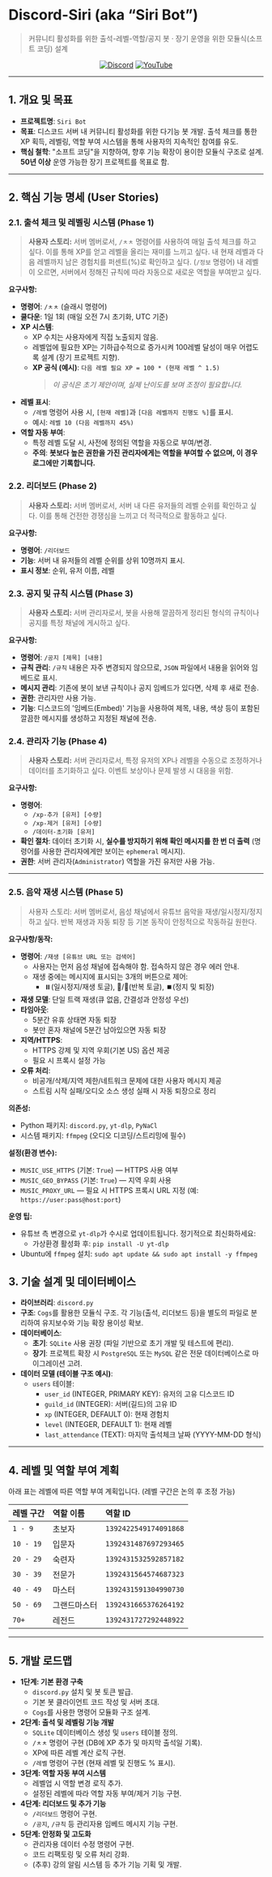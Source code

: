 # Discord-Siri (aka “Siri Bot”)
> 커뮤니티 활성화를 위한 출석-레벨-역할/공지 봇 · 장기 운영을 위한 모듈식(소프트 코딩) 설계

<p align="center">
  <a href="https://discord.gg/G9NAJzpxEM"><img alt="Discord" src="https://img.shields.io/badge/Join_Official_Discord-100%2B_members-5865F2?logo=discord&logoColor=white"></a>
  <a href="https://www.youtube.com/@FCPUG"><img alt="YouTube" src="https://img.shields.io/badge/Official_YouTube-FCPUG-FF0000?logo=youtube&logoColor=white"></a>
</p>

---

## 1. 개요 및 목표

-   **프로젝트명**: `Siri Bot`
-   **목표**: 디스코드 서버 내 커뮤니티 활성화를 위한 다기능 봇 개발. 출석 체크를 통한 XP 획득, 레벨링, 역할 부여 시스템을 통해 사용자의 지속적인 참여를 유도.
-   **핵심 철학**: "소프트 코딩"을 지향하여, 향후 기능 확장이 용이한 모듈식 구조로 설계. **50년 이상** 운영 가능한 장기 프로젝트를 목표로 함.

---

## 2. 핵심 기능 명세 (User Stories)

### 2.1. 출석 체크 및 레벨링 시스템 (Phase 1)

> **사용자 스토리:**
> 서버 멤버로서, `/ㅊㅊ` 명령어를 사용하여 매일 출석 체크를 하고 싶다. 이를 통해 XP를 얻고 레벨을 올리는 재미를 느끼고 싶다.
> 내 현재 레벨과 다음 레벨까지 남은 경험치를 퍼센트(%)로 확인하고 싶다. (`/정보` 명령어)
> 내 레벨이 오르면, 서버에서 정해진 규칙에 따라 자동으로 새로운 역할을 부여받고 싶다.

**요구사항:**

-   **명령어**: `/ㅊㅊ` (슬래시 명령어)
-   **쿨다운**: 1일 1회 (매일 오전 7시 초기화, UTC 기준)
-   **XP 시스템**:
    -   XP 수치는 사용자에게 직접 노출되지 않음.
    -   레벨업에 필요한 XP는 기하급수적으로 증가시켜 100레벨 달성이 매우 어렵도록 설계 (장기 프로젝트 지향).
    -   **XP 공식 (예시)**: `다음 레벨 필요 XP = 100 * (현재 레벨 ^ 1.5)`
        > _이 공식은 초기 제안이며, 실제 난이도를 보며 조정이 필요합니다._
-   **레벨 표시**:
    -   `/레벨` 명령어 사용 시, `[현재 레벨]`과 `[다음 레벨까지 진행도 %]`를 표시.
    -   예시: `레벨 10 (다음 레벨까지 45%)`
-   **역할 자동 부여**:
    -   특정 레벨 도달 시, 사전에 정의된 역할을 자동으로 부여/변경.
    -   **주의**: **봇보다 높은 권한을 가진 관리자에게는 역할을 부여할 수 없으며, 이 경우 로그에만 기록합니다.**

### 2.2. 리더보드 (Phase 2)

> **사용자 스토리:**
> 서버 멤버로서, 서버 내 다른 유저들의 레벨 순위를 확인하고 싶다. 이를 통해 건전한 경쟁심을 느끼고 더 적극적으로 활동하고 싶다.

**요구사항:**

-   **명령어**: `/리더보드`
-   **기능**: 서버 내 유저들의 레벨 순위를 상위 10명까지 표시.
-   **표시 정보**: 순위, 유저 이름, 레벨

### 2.3. 공지 및 규칙 시스템 (Phase 3)

> **사용자 스토리:**
> 서버 관리자로서, 봇을 사용해 깔끔하게 정리된 형식의 규칙이나 공지를 특정 채널에 게시하고 싶다.

**요구사항:**

-   **명령어**: `/공지 [제목] [내용]`
-   **규칙 관리**: `/규칙` 내용은 자주 변경되지 않으므로, `JSON` 파일에서 내용을 읽어와 임베드로 표시.
-   **메시지 관리**: 기존에 봇이 보낸 규칙이나 공지 임베드가 있다면, 삭제 후 새로 전송.
-   **권한**: 관리자만 사용 가능.
-   **기능**: 디스코드의 '임베드(Embed)' 기능을 사용하여 제목, 내용, 색상 등이 포함된 깔끔한 메시지를 생성하고 지정된 채널에 전송.

### 2.4. 관리자 기능 (Phase 4)

> **사용자 스토리:**
> 서버 관리자로서, 특정 유저의 XP나 레벨을 수동으로 조정하거나 데이터를 초기화하고 싶다. 이벤트 보상이나 문제 발생 시 대응을 위함.

**요구사항:**

-   **명령어**:
    -   `/xp-추가 [유저] [수량]`
    -   `/xp-제거 [유저] [수량]`
    -   `/데이터-초기화 [유저]`
-   **확인 절차**: 데이터 초기화 시, **실수를 방지하기 위해 확인 메시지를 한 번 더 출력** (명령어를 사용한 관리자에게만 보이는 `ephemeral` 메시지).
-   **권한**: 서버 관리자(`Administrator`) 역할을 가진 유저만 사용 가능.

---

### 2.5. 음악 재생 시스템 (Phase 5)

> 사용자 스토리:
> 서버 멤버로서, 음성 채널에서 유튜브 음악을 재생/일시정지/정지하고 싶다. 반복 재생과 자동 퇴장 등 기본 동작이 안정적으로 작동하길 원한다.

**요구사항/동작:**

-   **명령어**: `/재생 [유튜브 URL 또는 검색어]`
    -   사용자는 먼저 음성 채널에 접속해야 함. 접속하지 않은 경우 에러 안내.
    -   재생 중에는 메시지에 표시되는 3개의 버튼으로 제어:
        -   ⏸️(일시정지/재생 토글), 🔄/🔂(반복 토글), ⏹️(정지 및 퇴장)
-   **재생 모델**: 단일 트랙 재생(큐 없음, 간결성과 안정성 우선)
-   **타임아웃**:
    -   5분간 유휴 상태면 자동 퇴장
    -   봇만 혼자 채널에 5분간 남아있으면 자동 퇴장
-   **지역/HTTPS**:
    -   HTTPS 강제 및 지역 우회(기본 US) 옵션 제공
    -   필요 시 프록시 설정 가능
-   **오류 처리**:
    -   비공개/삭제/지역 제한/네트워크 문제에 대한 사용자 메시지 제공
    -   스트림 시작 실패/오디오 소스 생성 실패 시 자동 퇴장으로 정리

**의존성:**

-   Python 패키지: `discord.py`, `yt-dlp`, `PyNaCl`
-   시스템 패키지: `ffmpeg` (오디오 디코딩/스트리밍에 필수)

**설정(환경 변수):**

-   `MUSIC_USE_HTTPS` (기본: `True`) — HTTPS 사용 여부
-   `MUSIC_GEO_BYPASS` (기본: `True`) — 지역 우회 사용
-   `MUSIC_PROXY_URL` — 필요 시 HTTPS 프록시 URL 지정 (예: `https://user:pass@host:port`)

**운영 팁:**

-   유튜브 측 변경으로 `yt-dlp`가 수시로 업데이트됩니다. 정기적으로 최신화하세요:
    -   가상환경 활성화 후: `pip install -U yt-dlp`
-   Ubuntu에 `ffmpeg` 설치: `sudo apt update && sudo apt install -y ffmpeg`

## 3. 기술 설계 및 데이터베이스

-   **라이브러리**: `discord.py`
-   **구조**: `Cogs`를 활용한 모듈식 구조. 각 기능(출석, 리더보드 등)을 별도의 파일로 분리하여 유지보수와 기능 확장 용이성 확보.
-   **데이터베이스**:
    -   **초기**: `SQLite` 사용 권장 (파일 기반으로 초기 개발 및 테스트에 편리).
    -   **장기**: 프로젝트 확장 시 `PostgreSQL` 또는 `MySQL` 같은 전문 데이터베이스로 마이그레이션 고려.
-   **데이터 모델 (테이블 구조 예시)**:
    -   `users` 테이블:
        -   `user_id` (INTEGER, PRIMARY KEY): 유저의 고유 디스코드 ID
        -   `guild_id` (INTEGER): 서버(길드)의 고유 ID
        -   `xp` (INTEGER, DEFAULT 0): 현재 경험치
        -   `level` (INTEGER, DEFAULT 1): 현재 레벨
        -   `last_attendance` (TEXT): 마지막 출석체크 날짜 (YYYY-MM-DD 형식)

---

## 4. 레벨 및 역할 부여 계획

아래 표는 레벨에 따른 역할 부여 계획입니다. (레벨 구간은 논의 후 조정 가능)

| 레벨 구간 | 역할 이름     | 역할 ID             |
| :-------- | :------------ | :------------------ |
| `1 - 9`   | 초보자        | `1392422549174091868` |
| `10 - 19` | 입문자        | `1392431487697293465` |
| `20 - 29` | 숙련자        | `1392431532592857182` |
| `30 - 39` | 전문가        | `1392431564574687323` |
| `40 - 49` | 마스터        | `1392431591304990730` |
| `50 - 69` | 그랜드마스터  | `1392431665376264192` |
| `70+`     | 레전드        | `1392431727292448922` |

---

## 5. 개발 로드맵

-   **1단계: 기본 환경 구축**
    -   `discord.py` 설치 및 봇 토큰 발급.
    -   기본 봇 클라이언트 코드 작성 및 서버 초대.
    -   `Cogs`를 사용한 명령어 모듈화 구조 설계.
-   **2단계: 출석 및 레벨링 기능 개발**
    -   `SQLite` 데이터베이스 생성 및 `users` 테이블 정의.
    -   `/ㅊㅊ` 명령어 구현 (DB에 XP 추가 및 마지막 출석일 기록).
    -   XP에 따른 레벨 계산 로직 구현.
    -   `/레벨` 명령어 구현 (현재 레벨 및 진행도 % 표시).
-   **3단계: 역할 자동 부여 시스템**
    -   레벨업 시 역할 변경 로직 추가.
    -   설정된 레벨에 따라 역할 자동 부여/제거 기능 구현.
-   **4단계: 리더보드 및 추가 기능**
    -   `/리더보드` 명령어 구현.
    -   `/공지`, `/규칙` 등 관리자용 임베드 메시지 기능 구현.
-   **5단계: 안정화 및 고도화**
    -   관리자용 데이터 수정 명령어 구현.
    -   코드 리팩토링 및 오류 처리 강화.
    -   (추후) 강의 알림 시스템 등 추가 기능 기획 및 개발.
